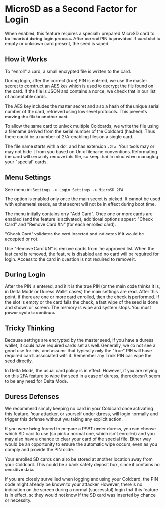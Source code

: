 
# MicroSD as a Second Factor for Login

When enabled, this feature requires a specially prepared MicroSD
card to be inserted during login process. After correct PIN is
provided, if card slot is empty or unknown card present, the seed
is wiped.

## How it Works

To "enroll" a card, a small encrypted file is written to the card.

During login, after the correct (true) PIN is entered, we use
the master secret to construct an AES key which is used to decrypt
the file found on the card. If the file is JSON and contains a nonce,
we check that in our list of acceptable cards.

The AES key includes the master secret and also a hash of the
unique serial number of the card, retrieved using low-level 
protocols. This prevents moving the file to another card.

To allow the same card to unlock multiple Coldcards, we write the
file using a filename derived from the serial number of the Coldcard
(hashed). Thus there could be a number of 2FA-enabling files on a
single card.

The file name starts with a dot, and has extension `.2fa`. Your
tools may or may not hide it from you based on Unix filename
conventions. Reformating the card will certainly remove this file,
so keep that in mind when managing your "special" cards.

## Menu Settings

See menu in: `Settings -> Login Settings -> MicroSD 2FA`

The option is enabled only once the main secret is picked. It cannot
be used with ephemeral seeds, as that secret will not be in effect
during boot time.

The menu initially contains only "Add Card". Once one or more
cards are enabled (and the feature is activated), additional
options appear: "Check Card" and "Remove Card #N" (for each
enrolled card).

"Check Card" validates the card inserted and indicates if it would 
be accepted or not.

Use "Remove Card #N" is remove cards from the approved list. When
the last card is removed, the feature is disabled and no card will
be required for login. Access to the card in question is not required
to remove it.

## During Login

After the PIN is entered, and if it is the true PIN (or the main
code thinks it is, in Delta Mode or Duress Wallet cases) the main
settings are read. After this point, if there are one or more card
enrolled, then the check is performed. If the slot is empty or
the card fails the check, a fast wipe of the seed is done and shown
on screen. The memory is wipe and system stops. You must power cycle
to continue.

## Tricky Thinking

Because settings are encrypted by the master seed, if you have a
duress wallet, it could have required cards set as well. Generally,
we do not see a good use for this, and assume that typically only
the "true" PIN will have required cards associated with it. Remember
any Trick PIN can wipe the seed directly.

In Delta Mode, the usual card policy is in effect. However, if you
are relying on this 2FA feature to wipe the seed in a case of duress,
there doesn't seem to be any need for Delta Mode.

## Duress Defenses

We recommend simply keeping no card in your Coldcard once activating
this feature. Your attacker, or yourself under duress, will login
normally and trigger this defense without you taking any explicit
action.

If you were being forced to prepare a PSBT under duress, you can
choose which SD card to use (so pick a normal one, which isn't
enrolled) and you may also have a chance to clear your card of the
special file. Either way would be an opportunity to ensure the
automatic wipe occurs, even as you comply and provide the PIN code.

Your enrolled SD cards can also be stored at another location away
from your Coldcard. This could be a bank safety deposit box, since
it contains no sensitive data.

If you are closely surveilled when logging and using your Coldcard,
the PIN code might already be known to your attacker. However, there
is no indication on the screen during a normal (successful) login
that this feature is in effect, so they would not know if the SD
card was inserted by chance or necessity.

